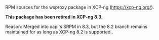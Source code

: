 RPM sources for the wsproxy package in XCP-ng (https://xcp-ng.org/).

**This package has been retired in XCP-ng 8.3.**

Reason: Merged into xapi's SRPM in 8.3, but the 8.2 branch remains maintained for as long as XCP-ng 8.2 is supported..
